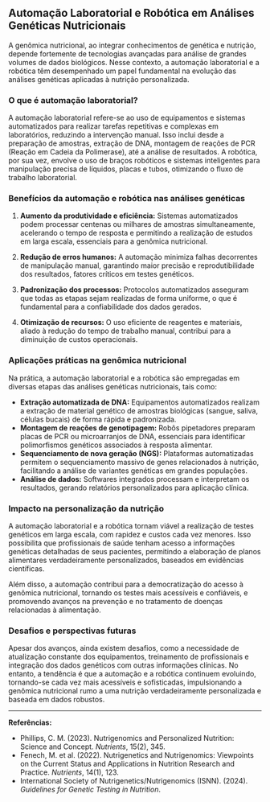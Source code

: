 
## Automação Laboratorial e Robótica em Análises Genéticas Nutricionais

A genômica nutricional, ao integrar conhecimentos de genética e nutrição, depende fortemente de tecnologias avançadas para análise de grandes volumes de dados biológicos. Nesse contexto, a automação laboratorial e a robótica têm desempenhado um papel fundamental na evolução das análises genéticas aplicadas à nutrição personalizada.

### O que é automação laboratorial?

A automação laboratorial refere-se ao uso de equipamentos e sistemas automatizados para realizar tarefas repetitivas e complexas em laboratórios, reduzindo a intervenção manual. Isso inclui desde a preparação de amostras, extração de DNA, montagem de reações de PCR (Reação em Cadeia da Polimerase), até a análise de resultados. A robótica, por sua vez, envolve o uso de braços robóticos e sistemas inteligentes para manipulação precisa de líquidos, placas e tubos, otimizando o fluxo de trabalho laboratorial.

### Benefícios da automação e robótica nas análises genéticas

1. **Aumento da produtividade e eficiência:** Sistemas automatizados podem processar centenas ou milhares de amostras simultaneamente, acelerando o tempo de resposta e permitindo a realização de estudos em larga escala, essenciais para a genômica nutricional.

2. **Redução de erros humanos:** A automação minimiza falhas decorrentes de manipulação manual, garantindo maior precisão e reprodutibilidade dos resultados, fatores críticos em testes genéticos.

3. **Padronização dos processos:** Protocolos automatizados asseguram que todas as etapas sejam realizadas de forma uniforme, o que é fundamental para a confiabilidade dos dados gerados.

4. **Otimização de recursos:** O uso eficiente de reagentes e materiais, aliado à redução do tempo de trabalho manual, contribui para a diminuição de custos operacionais.

### Aplicações práticas na genômica nutricional

Na prática, a automação laboratorial e a robótica são empregadas em diversas etapas das análises genéticas nutricionais, tais como:

- **Extração automatizada de DNA:** Equipamentos automatizados realizam a extração de material genético de amostras biológicas (sangue, saliva, células bucais) de forma rápida e padronizada.
- **Montagem de reações de genotipagem:** Robôs pipetadores preparam placas de PCR ou microarranjos de DNA, essenciais para identificar polimorfismos genéticos associados à resposta alimentar.
- **Sequenciamento de nova geração (NGS):** Plataformas automatizadas permitem o sequenciamento massivo de genes relacionados à nutrição, facilitando a análise de variantes genéticas em grandes populações.
- **Análise de dados:** Softwares integrados processam e interpretam os resultados, gerando relatórios personalizados para aplicação clínica.

### Impacto na personalização da nutrição

A automação laboratorial e a robótica tornam viável a realização de testes genéticos em larga escala, com rapidez e custos cada vez menores. Isso possibilita que profissionais de saúde tenham acesso a informações genéticas detalhadas de seus pacientes, permitindo a elaboração de planos alimentares verdadeiramente personalizados, baseados em evidências científicas.

Além disso, a automação contribui para a democratização do acesso à genômica nutricional, tornando os testes mais acessíveis e confiáveis, e promovendo avanços na prevenção e no tratamento de doenças relacionadas à alimentação.

### Desafios e perspectivas futuras

Apesar dos avanços, ainda existem desafios, como a necessidade de atualização constante dos equipamentos, treinamento de profissionais e integração dos dados genéticos com outras informações clínicas. No entanto, a tendência é que a automação e a robótica continuem evoluindo, tornando-se cada vez mais acessíveis e sofisticadas, impulsionando a genômica nutricional rumo a uma nutrição verdadeiramente personalizada e baseada em dados robustos.

---

**Referências:**

- Phillips, C. M. (2023). Nutrigenomics and Personalized Nutrition: Science and Concept. *Nutrients*, 15(2), 345.
- Fenech, M. et al. (2022). Nutrigenetics and Nutrigenomics: Viewpoints on the Current Status and Applications in Nutrition Research and Practice. *Nutrients*, 14(1), 123.
- International Society of Nutrigenetics/Nutrigenomics (ISNN). (2024). *Guidelines for Genetic Testing in Nutrition*.
```
